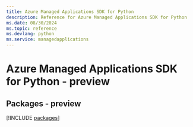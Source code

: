 ```yaml
---
title: Azure Managed Applications SDK for Python
description: Reference for Azure Managed Applications SDK for Python
ms.date: 08/30/2024
ms.topic: reference
ms.devlang: python
ms.service: managedapplications
---
```

# Azure Managed Applications SDK for Python - preview
## Packages - preview
[!INCLUDE [packages](managed-applications-index.md)]